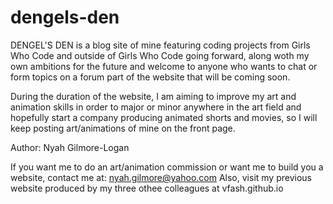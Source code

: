 # dengels-den 
DENGEL'S DEN is a blog site of mine featuring coding projects from Girls Who Code and outside of Girls Who Code going forward, along woth my own ambitions for the future and welcome to anyone who wants to chat or form topics on a forum part of the website that will be coming soon.

During the duration of the website, I am aiming to improve my art and animation skills in order to major or minor anywhere in the art field and hopefully start a company producing animated shorts and movies, so I will keep posting art/animations of mine on the front page.

Author: Nyah Gilmore-Logan

If you want me to do an art/animation commission or want me to build you a website, contact me at:
nyah.gilmore@yahoo.com
Also, visit my previous website produced by my three othee colleagues at vfash.github.io
